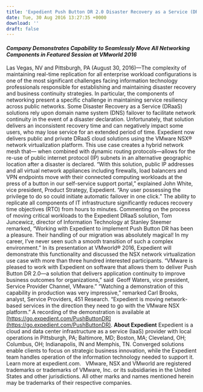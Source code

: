 ```yaml
---
title: 'Expedient Push Button DR 2.0 Disaster Recovery as a Service (DRaaS) Solution Uses VMware NSX Network Virtualization Platform to Simplify DR'
date: Tue, 30 Aug 2016 13:27:35 +0000
download: ''
draft: false
---
```


#### _Company Demonstrates Capability to Seamlessly Move All Networking Components in Featured Session at VMworld 2016_

Las Vegas, NV and Pittsburgh, PA (August 30, 2016)—The complexity of maintaining real-time replication for all enterprise workload configurations is one of the most significant challenges facing information technology professionals responsible for establishing and maintaining disaster recovery and business continuity strategies. In particular, the components of networking present a specific challenge in maintaining service resiliency across public networks. Some Disaster Recovery as a Service (DRaaS) solutions rely upon domain name system (DNS) failover to facilitate network continuity in the event of a disaster declaration. Unfortunately, that solution delivers an inconsistent recovery time and can negatively impact some users, who may lose service for an extended period of time. Expedient now delivers public and private DRaaS cloud solutions using the VMware NSX® network virtualization platform. This use case creates a hybrid network mesh that— when combined with dynamic routing protocols—allows for the re-use of public internet protocol (IP) subnets in an alternative geographic location after a disaster is declared. “With this solution, public IP addresses and all virtual network appliances including firewalls, load balancers and VPN endpoints move _with_ their connected computing workloads at the press of a button in our self-service support portal,” explained John White, vice president, Product Strategy, Expedient. “Any user possessing the privilege to do so could initiate automatic failover in one click.” The ability to replicate all components of IT infrastructure significantly reduces recovery time objectives (RTO) from hours to minutes. Commenting on the process of moving critical workloads to the Expedient DRaaS solution, Tom Juncewicz, director of Information Technology at Stanley Steemer remarked, “Working with Expedient to implement Push Button DR has been a pleasure. Their handling of our migration was absolutely magical! In my career, I’ve never seen such a smooth transition of such a complex environment.” In its presentation at VMworld® 2016, Expedient will demonstrate this functionality and discussed the NSX network virtualization use case with more than three hundred interested participants. “VMware is pleased to work with Expedient on software that allows them to deliver Push Button DR 2.0—a solution that delivers application continuity to improve business outcomes for organizations,” said  Geoff Waters, vice president, Service Provider Channel, VMware.” “Watching a demonstration of this capability in production was very impressive,” remarked Carl Brooks, analyst, Service Providers, 451 Research. “Expedient is moving network-based services in the direction they need to go with the VMware NSX platform.” A recording of the demonstration is available at [https://go.expedient.com/PushButtonDR](https://go.expedient.com/PushButtonDR). **About Expedient** Expedient is a cloud and data center infrastructure as a service (IaaS) provider with local operations in Pittsburgh, PA; Baltimore, MD; Boston, MA; Cleveland, OH; Columbus, OH; Indianapolis, IN and Memphis, TN. Converged solutions enable clients to focus on strategic business innovation, while the Expedient team handles operation of the information technology needed to support it. Learn more at expedient.com.   VMware, NSX and VMworld are registered trademarks or trademarks of VMware, Inc. or its subsidiaries in the United States and other jurisdictions. All other marks and names mentioned herein may be trademarks of their respective companies.
